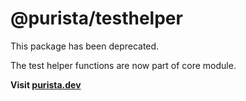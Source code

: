 # @purista/testhelper

This package has been deprecated.

The test helper functions are now part of core module.

**Visit [purista.dev](https://purista.dev)**
